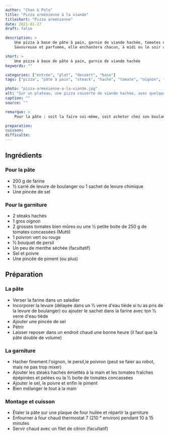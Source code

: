 ```yaml
---
author: "Chan & Polo"
title: "Pizza arménienne à la viande"
titleshort: "Pizza arménienne"
date: 2021-01-27
draft: false

description: >
    Une pizza à base de pâte à pain, garnie de viande hachée, tomates et poivron.<br>
    Savoureuse et parfumée, elle enchantera chacun, à midi ou le soir au choix.

short: >
    Une pizza à base de pâte à pain, garnie de viande hachée
keywords: ""

categories: ["entrée", "plat", "dessert", "base"]
tags: ["pizza", "pâte à pain", "steack", "haché", "tomate", "oignon", "poivron"]

photo: "pizza-armenienne-a-la-viande.jpg"
alt: "Sur un plateau, une pizza couverte de viande hachée, avec quelques olives et un quartier de citron"
caption: ""
source: ""

remarque: >
    Pour la pâte : soit la faire soi-même, soit acheter chez son boulanger une boule de pâte à pain fraîche, soit prendre une pâte à pizza du commerce (surgelée ou non)

preparation: 
cuisson: 
difficulte:
---
```



## Ingrédients
### Pour la pâte
- 200 g de farine
- ½ carré de levure de boulanger ou 1 sachet de levure chimique
- Une pincée de sel
### Pour la garniture
- 2 steaks hachés
- 1 gros oignon
- 2 grosses tomates bien mûres ou une ½ petite boite de 250 g de tomates concassées (Mutti)
- 1 poivron vert ou rouge
- ½ bouquet de persil
- Un peu de menthe séchée (facultatif)
- Sel et poivre
- Une pincée de piment (ou plus)

## Préparation
### La pâte
- Verser la farine dans un saladier
- Incorporer la levure (délayée dans un ½ verre d'eau tiède si tu as pris de la levure de boulanger) ou ajouter le sachet dans la farine avec ton ½ verre d'eau tiède
- Ajouter une pincée de sel
- Pétrir
- Laisser reposer dans un endroit chaud une bonne heure (il faut que la pâte double de volume)
### La garniture
- Hacher finement l'oignon, le persil,le poivron (peut se faier au robot, mais ne pas trop mixer)
- Ajouter les steaks hachés émiettés à la main et les tomates fraîches épépinées et pelées ou la ½ boite de tomates concassées
- Ajouter le sel, le poivre et enfin le piment
- Bien mélanger le tout à la main
### Montage et cuisson
- Étaler la pâte sur une plaque de four huilée et répartir la garniture
- Enfourner à four chaud thermostat 7 (210 ° environ) pendant 10 à 15 minutes
- Servir chaud avec un filet de citron (facultatif)

